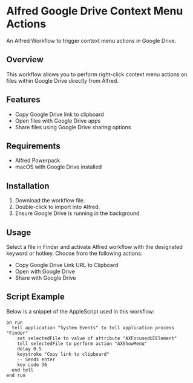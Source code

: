 # Alfred Google Drive Context Menu Actions

An Alfred Workflow to trigger context menu actions in Google Drive.

## Overview

This workflow allows you to perform right-click context menu actions on files within Google Drive directly from Alfred.

## Features

- Copy Google Drive link to clipboard
- Open files with Google Drive apps
- Share files using Google Drive sharing options

## Requirements

- Alfred Powerpack
- macOS with Google Drive installed

## Installation

1. Download the workflow file.
2. Double-click to import into Alfred.
3. Ensure Google Drive is running in the background.

## Usage

Select a file in Finder and activate Alfred workflow with the designated keyword or hotkey. Choose from the following actions:
- Copy Google Drive Link URL to Clipboard
- Open with Google Drive
- Share with Google Drive

## Script Example

Below is a snippet of the AppleScript used in this workflow:

```applescript
on run
  tell application "System Events" to tell application process "Finder"
    set selectedFile to value of attribute "AXFocusedUIElement"
    tell selectedFile to perform action "AXShowMenu"
    delay 0.5
    keystroke "Copy link to clipboard"
    -- Sends enter
    key code 36
  end tell  
end run
```
